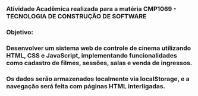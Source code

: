 ### Atividade Acadêmica realizada para a matéria CMP1069 - TECNOLOGIA DE CONSTRUÇÃO DE SOFTWARE

### Objetivo: 
### Desenvolver um sistema web de controle de cinema utilizando HTML, CSS e JavaScript, implementando funcionalidades como cadastro de filmes, sessões, salas e venda de ingressos. 
### Os dados serão armazenados localmente via localStorage, e a navegação será feita com páginas HTML interligadas.
